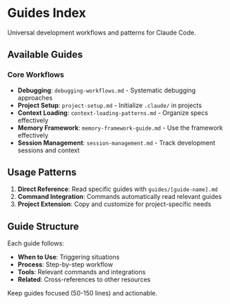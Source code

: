 # Guides Index

Universal development workflows and patterns for Claude Code.

## Available Guides

### Core Workflows

- **Debugging**: `debugging-workflows.md` - Systematic debugging approaches
- **Project Setup**: `project-setup.md` - Initialize `.claude/` in projects
- **Context Loading**: `context-loading-patterns.md` - Organize specs effectively
- **Memory Framework**: `memory-framework-guide.md` - Use the framework effectively
- **Session Management**: `session-management.md` - Track development sessions and context

## Usage Patterns

1. **Direct Reference**: Read specific guides with `guides/[guide-name].md`
2. **Command Integration**: Commands automatically read relevant guides
3. **Project Extension**: Copy and customize for project-specific needs

## Guide Structure

Each guide follows:

- **When to Use**: Triggering situations
- **Process**: Step-by-step workflow
- **Tools**: Relevant commands and integrations
- **Related**: Cross-references to other resources

Keep guides focused (50-150 lines) and actionable.


